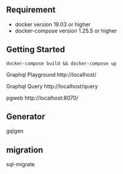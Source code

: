 ## Requirement

* docker version 19.03 or higher
* docker-compose version 1.25.5 or higher

## Getting Started

```github
docker-compose build && docker-compose up
```
Graphql Playground
http://localhost/

Graphql Query
http://localhost/query

pgweb
http://localhost:8070/ 


## Generator

gqlgen

## migration

sql-migrate

